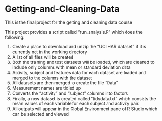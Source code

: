 # Getting-and-Cleaning-Data
This is the final project for the getting and cleaning data course

This project provides a script called “run_analysis.R” which does the following:
1.	Create a place to download and unzip the “UCI HAR dataset” if it is currently not in the working directory
2.	A list of all files will be created
3.	Both the training and test datasets will be loaded, which are cleaned to include only columns with mean or standard deviation data
4.	Activity, subject and features data for each dataset are loaded and merged to the columns with the dataset
5.	All datasets are then merged to create the file “Data”
6.	Measurement names are tidied up
7.	Converts the “activity” and “subject” columns into factors
8.	Finally, a new dataset is created called “tidydata.txt” which consists the mean values of each variable for each subject and activity pair.
9.	All outputs will appear in the Global Environment pane of R Studio which can be selected and viewed
